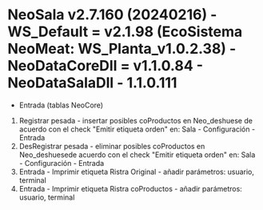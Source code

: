 # NeoSala v2.7.160 (20240216) - WS_Default = v2.1.98 (EcoSistema NeoMeat: WS_Planta_v1.0.2.38) - NeoDataCoreDll = v1.1.0.84 - NeoDataSalaDll - 1.1.0.111	

- Entrada (tablas NeoCore)
<ol>
 	<li>Registrar pesada - insertar posibles coProductos en Neo_deshuese de acuerdo con el check "Emitir etiqueta orden" en: Sala - Configuración - Entrada</li>
  	<li>DesRegistrar pesada - eliminar posibles coProductos en Neo_deshuesede acuerdo con el check "Emitir etiqueta orden" en: Sala - Configuración - Entrada</li>
  	<li>Entrada - Imprimir etiqueta Ristra Original - añadir parámetros: usuario, terminal</li>
	<li>Entrada - Imprimir etiqueta Ristra coProductos - añadir parámetros: usuario, terminal</li>
	</ol>

